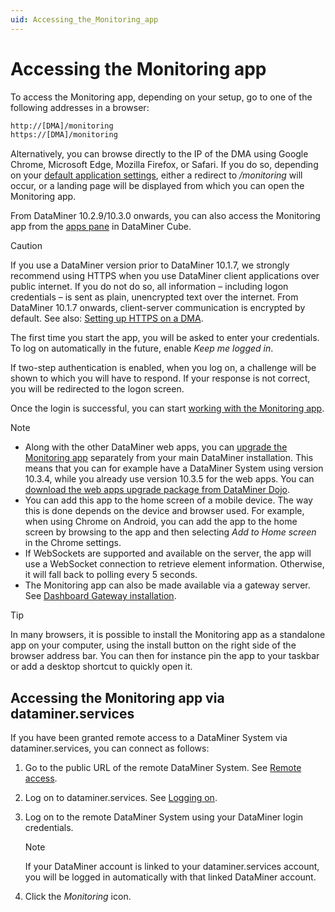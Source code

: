```yaml
---
uid: Accessing_the_Monitoring_app
---
```


# Accessing the Monitoring app

To access the Monitoring app, depending on your setup, go to one of the following addresses in a browser:

```txt
http://[DMA]/monitoring
https://[DMA]/monitoring
```

Alternatively, you can browse directly to the IP of the DMA using Google Chrome, Microsoft Edge, Mozilla Firefox, or Safari. If you do so, depending on your [default application settings](xref:Configuring_the_landing_page#configuring-whether-the-landing-page-is-displayed), either a redirect to */monitoring* will occur, or a landing page will be displayed from which you can open the Monitoring app.

From DataMiner 10.2.9/10.3.0 onwards, you can also access the Monitoring app from the [apps pane](xref:DataMiner_Cube_sidebar#apps-pane) in DataMiner Cube.<!-- RN 33944 -->

> [!CAUTION]
> If you use a DataMiner version prior to DataMiner 10.1.7, we strongly recommend using HTTPS when you use DataMiner client applications over public internet. If you do not do so, all information – including logon credentials – is sent as plain, unencrypted text over the internet. From DataMiner 10.1.7 onwards, client-server communication is encrypted by default. See also: [Setting up HTTPS on a DMA](xref:Setting_up_HTTPS_on_a_DMA).

The first time you start the app, you will be asked to enter your credentials. To log on automatically in the future, enable *Keep me logged in*.

If two-step authentication is enabled, when you log on, a challenge will be shown to which you will have to respond. If your response is not correct, you will be redirected to the logon screen.

Once the login is successful, you can start [working with the Monitoring app](xref:The_Monitoring_app_user_interface).

> [!NOTE]
>
> - Along with the other DataMiner web apps, you can [upgrade the Monitoring app](xref:Upgrading_Downgrading_Webapps) separately from your main DataMiner installation. This means that you can for example have a DataMiner System using version 10.3.4, while you already use version 10.3.5 for the web apps. You can [download the web apps upgrade package from DataMiner Dojo](https://community.dataminer.services/downloads/).
> - You can add this app to the home screen of a mobile device. The way this is done depends on the device and browser used. For example, when using Chrome on Android, you can add the app to the home screen by browsing to the app and then selecting *Add to Home screen* in the Chrome settings.
> - If WebSockets are supported and available on the server, the app will use a WebSocket connection to retrieve element information. Otherwise, it will fall back to polling every 5 seconds.
> - The Monitoring app can also be made available via a gateway server. See [Dashboard Gateway installation](xref:Dashboard_Gateway_installation).

> [!TIP]
> In many browsers, it is possible to install the Monitoring app as a standalone app on your computer, using the install button on the right side of the browser address bar. You can then for instance pin the app to your taskbar or add a desktop shortcut to quickly open it.

## Accessing the Monitoring app via dataminer.services

If you have been granted remote access to a DataMiner System via dataminer.services, you can connect as follows:

1. Go to the public URL of the remote DataMiner System. See [Remote access](xref:Cloud_Remote_Access).

1. Log on to dataminer.services. See [Logging on](xref:Logging_on_to_the_DataMiner_Cloud_Platform#logging-on).

1. Log on to the remote DataMiner System using your DataMiner login credentials.

   > [!NOTE]
   > If your DataMiner account is linked to your dataminer.services account, you will be logged in automatically with that linked DataMiner account.

1. Click the *Monitoring* icon.
